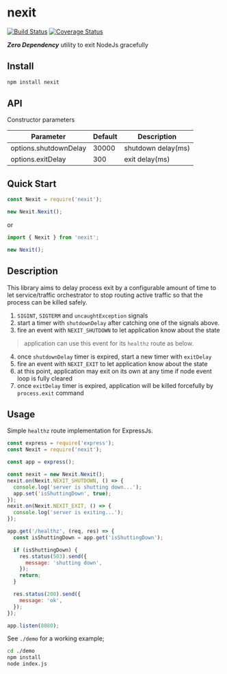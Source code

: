 # nexit

[![Build Status](https://travis-ci.org/ridakk/nexit.svg?branch=master)](https://travis-ci.org/ridakk/nexit)
[![Coverage Status](https://coveralls.io/repos/github/ridakk/nexit/badge.svg?branch=master)](https://coveralls.io/github/ridakk/nexit?branch=master)

***Zero Dependency*** utility to exit NodeJs gracefully

## Install

```bash
npm install nexit
```

## API

Constructor parameters

| Parameter | Default | Description |
| ----------- | ----------- | ----------- |
| options.shutdownDelay | 30000 | shutdown delay(ms) |
| options.exitDelay | 300 | exit delay(ms) |

## Quick Start

```js
const Nexit = require('nexit');

new Nexit.Nexit();
```

or

```js
import { Nexit } from 'nexit';

new Nexit();
```

## Description

This library aims to delay process exit by a configurable amount of time to let service/traffic orchestrator to stop routing active traffic so that the process can be killed safely.

1. `SIGINT`, `SIGTERM` and `uncaughtException` signals
2. start a timer with `shutdownDelay` after catching one of the signals above.
3. fire an event with `NEXIT_SHUTDOWN` to let application know about the state
> application can use this event for its `healthz` route as below.
4. once `shutdownDelay` timer is expired, start a new timer with `exitDelay`
5. fire an event with `NEXIT_EXIT` to let application know about the state
6. at this point, application may exit on its own at any time if node event loop is fully cleared
7. once `exitDelay` timer is expired, application will be killed forcefully by `process.exit` command

## Usage

Simple `healthz` route implementation for ExpressJs.

```js
const express = require('express');
const Nexit = require('nexit');

const app = express();

const nexit = new Nexit.Nexit();
nexit.on(Nexit.NEXIT_SHUTDOWN, () => {
  console.log('server is shutting down...');
  app.set('isShuttingDown', true);
});
nexit.on(Nexit.NEXIT_EXIT, () => {
  console.log('server is exiting...');
});

app.get('/healthz', (req, res) => {
  const isShuttingDown = app.get('isShuttingDown');

  if (isShuttingDown) {
    res.status(503).send({
      message: 'shutting down',
    });
    return;
  }

  res.status(200).send({
    message: 'ok',
  });
});

app.listen(8080);
```

See `./demo` for a working example;

```bash
cd ./demo
npm install
node index.js
```
